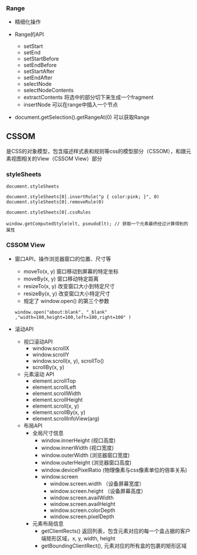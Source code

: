 ### Range
- 精细化操作

- Range的API
  - setStart
  - setEnd
  - setStartBefore
  - setEndBefore
  - setStartAfter
  - setEndAfter
  - selectNode
  - selectNodeContents
  - extractContents 将选中的部分切下来生成一个fragment
  - insertNode 可以在range中插入一个节点
  
- document.getSelection().getRangeAt(0) 可以获取Range

  
## CSSOM

是CSS的对象模型，包含描述样式表和规则等css的模型部分（CSSOM），和跟元素视图相关的View（CSSOM View）部分

### styleSheets

```
document.styleSheets

document.styleSheets[0].insertRule("p { color:pink; }", 0)
document.styleSheets[0].removeRule(0)

document.styleSheets[0].cssRules

window.getComputedStyle(elt, pseudoElt); // 获取一个元素最终经过计算得到的属性
```

### CSSOM View

- 窗口API，操作浏览器窗口的位置、尺寸等

  - moveTo(x, y) 窗口移动到屏幕的特定坐标
  - moveBy(x, y) 窗口移动特定距离
  - resizeTo(x, y) 改变窗口大小到特定尺寸
  - resizeBy(x, y) 改变窗口大小特定尺寸
  - 规定了 window.open() 的第三个参数

  ```
  window.open("about:blank", "_blank" ,"width=100,height=100,left=100,right=100" )
  ```

- 滚动API

  - 视口滚动API
    - window.scrollX
    - window.scrollY
    - window.scroll(x, y), scrollTo()
    - scrollBy(x, y)
  - 元素滚动 API
    - element.scrollTop
    - element.scrollLeft
    - element.scrollWidth
    - element.scrollHeight
    - element.scroll(x, y)
    - element.scrollBy(x, y)
    - element.scrollInfoView(arg)
  - 布局API
    - 全局尺寸信息
      - window.innerHeight (视口高度)
      - window.innerWidth (视口宽度)
      - window.outerWidth (浏览器窗口宽度)
      - window.outerHeight (浏览器窗口高度)
      - window.devicePixelRatio (物理像素与css像素单位的倍率关系)
      - window.screen
        - window.screen.width （设备屏幕宽度）
        - window.screen.height （设备屏幕高度）
        - window.screen.availWidth
        - window.screen.availHeight
        - window.screen.colorDepth
        - window.screen.pixelDepth
    - 元素布局信息
      - getClientRects() 返回列表，包含元素对应的每一个盒占据的客户端矩形区域，x, y, width, height
      - getBoundingClientRect(), 元素对应的所有盒的包裹的矩形区域
      